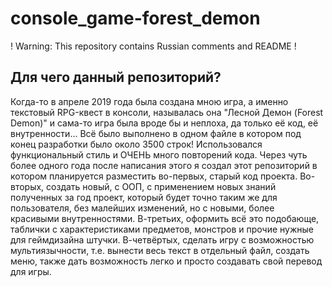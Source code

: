 # console_game-forest_demon
! Warning: This repository contains Russian comments and README !

## Для чего данный репозиторий?
Когда-то в апреле 2019 года была создана мною игра, а именно текстовый RPG-квест в консоли, называлась она "Лесной Демон (Forest Demon)" и сама-то игра была вроде бы и неплоха, да только её код, её внутренности... Всё было выполнено в одном файле в котором под конец разработки было около 3500 строк! Использовался функциональный стиль и ОЧЕНЬ много повторений кода.
Через чуть более одного года после написания этого я создал этот репозиторий в котором планируется разместить во-первых, старый код проекта. Во-вторых, создать новый, с ООП, с применением новых знаний полученных за год проект, который будет точно таким же для пользователя, без малейших изменений, но с новыми, более красивыми внутренностями. В-третьих, оформить всё это подобающе, таблички с характеристиками предметов, монстров и прочие нужные для геймдизайна штучки. В-четвёртых, сделать игру с возможностью мультиязычности, т.е. вынести весь текст в отдельный файл, создать меню, также дать возможность легко и просто создавать свой перевод для игры.

